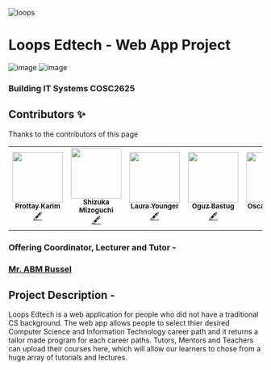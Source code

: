 <!-- cover -->
![loops](https://user-images.githubusercontent.com/70666023/127154114-be0ce047-0dd8-45e1-b68e-30b7e11b55dc.png)
<!--end cover -->

# Loops Edtech - Web App Project
<!-- tech used -->
![image](https://img.shields.io/badge/HTML5-E34F26?style=for-the-badge&logo=html5&logoColor=white)                		![image](https://img.shields.io/badge/CSS3-1572B6?style=for-the-badge&logo=css3&logoColor=white)
<!-- end tech used -->
### Building IT Systems COSC2625 


## Contributors ✨

Thanks to the contributors of this page

<!-- ALL-CONTRIBUTORS-LIST:START - Do not remove or modify this section -->
<!-- prettier-ignore-start -->
<!-- markdownlint-disable -->
<table>
  <tr>
        <td align="center"><a href="https://github.com/prottayislive"><img src="https://avatars.githubusercontent.com/u/70666023?v=4?s=100" width="100px;" alt=""/><br /><sub><b>Prottay Karim</b></sub></a><br /><a href="#content-prottayislive" title="Content">🖋</a></td>
    <td align="center"><a href="https://github.com/shizuka05116"><img src="https://avatars.githubusercontent.com/u/83330839?v=4" width="100px;" alt=""/><br /><sub><b>Shizuka Mizoguchi</b></sub></a><br /><a href="#content-shizuka05116" title="Content">🖋</a></td>
     <td align="center"><a href="https://github.com/LauraYounger"><img src="https://avatars.githubusercontent.com/u/62323749?v=4" width="100px;" alt=""/><br /><sub><b>Laura Younger</b></sub></a><br /><a href="#content-LauraYounger" title="Content">🖋</a></td>
    <td align="center"><a href="https://github.com/s3871348"><img src="https://avatars.githubusercontent.com/u/68855374?v=4" width="100px;" alt=""/><br /><sub><b>Oguz Bastug</b></sub></a><br /><a href="#content-s3871348" title="Content">🖋</a></td>
   <td align="center"><a href="https://github.com/OscarAscione"><img src="https://avatars.githubusercontent.com/u/80302128?v=4" width="100px;" alt=""/><br /><sub><b>Oscar Ascione</b></sub></a><br /><a href="#content-OscarAscione" title="Content">🖋</a></td>
  </tr>
</table>

<!-- markdownlint-restore -->
<!-- prettier-ignore-end -->

<!-- ALL-CONTRIBUTORS-LIST:END -->

### Offering Coordinator, Lecturer and Tutor - 
###  [Mr. ABM Russel](https://www.linkedin.com/in/russelabm/?originalSubdomain=au)

## Project Description -
Loops Edtech is a web application for people who did not have a traditional CS background. The web app allows people to select thier desired Computer Science and Information Technology career path and it returns a tailor made program for each career paths. Tutors, Mentors and Teachers can upload their courses here, which will allow our learners to chose from a huge array of tutorials and lectures.
